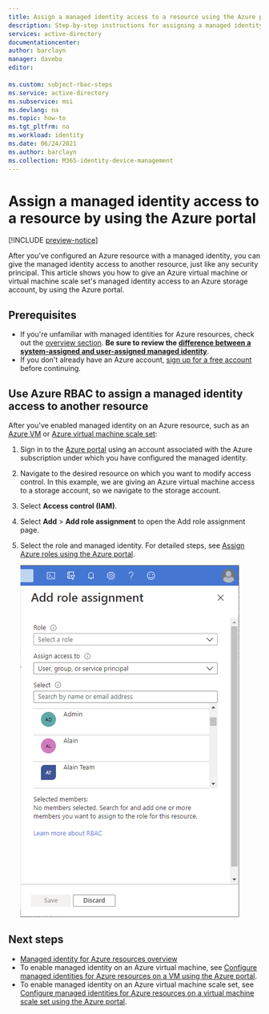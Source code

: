 ```yaml
---
title: Assign a managed identity access to a resource using the Azure portal - Azure AD
description: Step-by-step instructions for assigning a managed identity on one resource access to another resource, by using the Azure portal.
services: active-directory
documentationcenter: 
author: barclayn
manager: daveba
editor: 

ms.custom: subject-rbac-steps
ms.service: active-directory
ms.subservice: msi
ms.devlang: na
ms.topic: how-to
ms.tgt_pltfrm: na
ms.workload: identity
ms.date: 06/24/2021
ms.author: barclayn
ms.collection: M365-identity-device-management
---
```


# Assign a managed identity access to a resource by using the Azure portal

[!INCLUDE [preview-notice](../../../includes/active-directory-msi-preview-notice.md)]

After you've configured an Azure resource with a managed identity, you can give the managed identity access to another resource, just like any security principal. This article shows you how to give an Azure virtual machine or virtual machine scale set's managed identity access to an Azure storage account, by using the Azure portal.

## Prerequisites

- If you're unfamiliar with managed identities for Azure resources, check out the [overview section](overview.md). **Be sure to review the [difference between a system-assigned and user-assigned managed identity](overview.md#managed-identity-types)**.
- If you don't already have an Azure account, [sign up for a free account](https://azure.microsoft.com/free/) before continuing.

## Use Azure RBAC to assign a managed identity access to another resource

After you've enabled managed identity on an Azure resource, such as an [Azure VM](qs-configure-portal-windows-vm.md) or [Azure virtual machine scale set](qs-configure-portal-windows-vmss.md):

1. Sign in to the [Azure portal](https://portal.azure.com) using an account associated with the Azure subscription under which you have configured the managed identity.

2. Navigate to the desired resource on which you want to modify access control. In this example, we are giving an Azure virtual machine access to a storage account, so we navigate to the storage account.

1. Select **Access control (IAM)**.

1. Select **Add** > **Add role assignment** to open the Add role assignment page.

1. Select the role and managed identity. For detailed steps, see [Assign Azure roles using the Azure portal](../../role-based-access-control/role-assignments-portal.md).

    ![Add role assignment page in Azure portal.](../../../includes/role-based-access-control/media/add-role-assignment-page.png)
     
## Next steps

- [Managed identity for Azure resources overview](overview.md)
- To enable managed identity on an Azure virtual machine, see [Configure managed identities for Azure resources on a VM using the Azure portal](qs-configure-portal-windows-vm.md).
- To enable managed identity on an Azure virtual machine scale set, see [Configure managed identities for Azure resources on a virtual machine scale set using the Azure portal](qs-configure-portal-windows-vmss.md).


